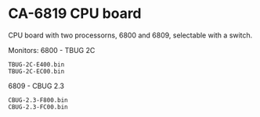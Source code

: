 # CA-6819 CPU board
CPU board with two processorns, 6800 and 6809, selectable with a switch.  

Monitors:
6800 - TBUG 2C
```
TBUG-2C-E400.bin
TBUG-2C-EC00.bin
```
6809 - CBUG 2.3
```
CBUG-2.3-F800.bin
CBUG-2.3-FC00.bin
```
